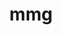 ---
title: "mmg"
layout: cache
categories: [package, v0.19]
meta: {"versions": ["5.6.0"], "compilers": ["gcc@=11.1.0"], "oss": ["ubuntu20.04"], "platforms": ["linux"], "targets": ["x86_64"], "stacks": ["e4s"], "num_specs": 1, "num_specs_by_stack": {"e4s": 1}}
spec_details: [{"hash": "qdl7263337zvpckyaoaia53dfwtrptig", "compiler": "gcc@=11.1.0", "versions": ["5.6.0"], "os": "ubuntu20.04", "platform": "linux", "target": "x86_64", "variants": ["build_system=cmake", "build_type=RelWithDebInfo", "~doc", "~ipo", "+scotch", "+shared", "~vtk"], "stacks": ["e4s"], "size": "-", "tarball": "https://binaries.spack.io/releases/v0.19/build_cache/linux-ubuntu20.04-x86_64/gcc-11.1.0/mmg-5.6.0/linux-ubuntu20.04-x86_64-gcc-11.1.0-mmg-5.6.0-qdl7263337zvpckyaoaia53dfwtrptig.spack"}]
---